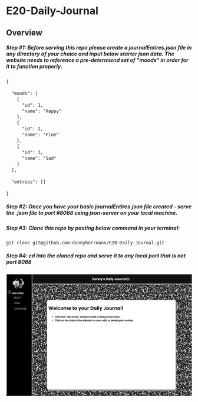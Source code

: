 # E20-Daily-Journal

## Overview

##### Step #1: Before serving this repo please create a journalEntires.json file in any directory of your choice and input below starter json data. The website needs to reference a pre-determiend set of "moods" in order for it to function properly. 

```
{

  "moods": [
    {
      "id": 1,
      "name": "Happy"
    },
    {
      "id": 2,
      "name": "Fine"
    },
    {
      "id": 3,
      "name": "Sad"
    }
  ],

  "entries": []

}
```

##### Step #2: Once you have your basic journalEntires.json file created - serve the .json file to port #8088 using json-server on your local machine.

##### Step #3: Clone this repo by pasting below command in your terminal: 
```
git clone git@github.com:dannyherrmann/E20-Daily-Journal.git
```
##### Step #4: cd into the cloned repo and serve it to any local port that is not port 8088

![alt text](styles/E20-Daily-Journal.JPG)